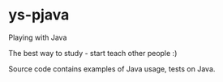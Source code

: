 # ys-pjava
Playing with Java

The best way to study - start teach other people :)

Source code contains examples of Java usage, tests on Java.
